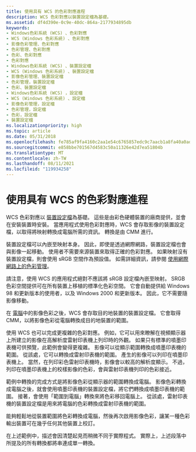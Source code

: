 ```yaml
---
title: 使用具有 WCS 的色彩對應進程
description: WCS 色彩對應以裝置設定檔為基礎。
ms.assetid: df4d390e-0c9e-40dc-864a-2177934895db
keywords:
- Windows色彩系統 (WCS) 、色彩對應
- WCS (Windows 色彩系統) 、色彩對應
- 影像色彩管理、色彩對應
- 色彩管理、色彩對應
- 色彩、色彩對應
- 色彩對應
- Windows色彩系統 (WCS) 、裝置設定檔
- WCS (Windows 色彩系統) 、裝置設定檔
- 影像色彩管理、裝置設定檔
- 色彩管理，裝置設定檔
- 色彩、裝置設定檔
- Windows色彩系統 (WCS) ，設定檔
- WCS (Windows 色彩系統) 、設定檔
- 影像色彩管理，設定檔
- 色彩管理，設定檔
- 色彩，設定檔
- 裝置設定檔
ms.localizationpriority: high
ms.topic: article
ms.date: 05/31/2018
ms.openlocfilehash: fe785af9fa4160c2aa1e54c6765857edc9c7aacb1a8fa40a0ad04e634b4ab602
ms.sourcegitcommit: e858bbe701567d4583c50a11326e42d7ea51804b
ms.translationtype: MT
ms.contentlocale: zh-TW
ms.lasthandoff: 08/11/2021
ms.locfileid: "119934258"
---
```

# <a name="using-the-color-mapping-process-with-wcs"></a>使用具有 WCS 的色彩對應進程

WCS 色彩對應以 [裝置設定檔](d.md)為基礎。 這些是由彩色硬體裝置的廠商提供，並會在安裝裝置時安裝。 當應用程式使用色彩對應時，WCS 會存取影像的裝置設定檔，以取得將映射轉換成電腦所需的資訊。 轉換是由 CMM 進行。

裝置設定檔可以內嵌至映射本身。 因此，即使是透過網際網路，裝置設定檔也會與影像一起移動。 使用者不需要來源裝置來取得正確的色彩對應。 如果映射沒有裝置設定檔，則會使用 sRGB 空間作為預設值。 如需詳細資訊，請參閱 [使用網際網路上的色彩管理](using-color-management-on-the-internet.md)。

請注意，使用 WCS 的應用程式絕對不應該將 sRGB 設定檔內嵌至映射。 SRGB 色彩空間提供可在所有裝置上移植的標準化色彩空間。 它會自動提供給 Windows 98 和更新版本的使用者，以及 Windows 2000 和更新版本。 因此，它不需要隨影像移動。

在 [電腦](p.md)中的影像色彩之後，WCS 會存取目的地裝置的裝置設定檔。 它會取得 CMM，以將影像色彩從電腦轉換成目的地裝置的範圍。

使用 WCS 也可以完成更複雜的色彩對應。 例如，它可以用來瞭解在視頻顯示器上所建立的影像在高解析度雷射印表機上列印時的外觀。 如果只有標準的噴墨印表機可供預覽，此範例會變得更複雜。 影像可以從顯示範圍轉換成噴墨印表機的範圍。 從該處，它可以轉換成雷射印表機的範圍。 產生的影像可以列印在噴墨印表機上。 當然，在列印彩色雷射印表機時，影像會以較高的解析度顯示。 不過，列印在噴墨印表機上的校樣影像的色彩，會與雷射印表機列印的色彩接近。

範例中轉換的完成方式是將影像色彩從顯示器的範圍轉換成電腦。 影像色彩轉換成電腦之後，就會使用噴墨印表機的裝置設定檔，將它們轉換成噴墨印表機的範圍。 接著，會使用「範圍到電腦」轉換來將色彩移回電腦上。 從該處，雷射印表機的裝置設定檔是用來將電腦的色彩轉換成雷射印表機的範圍。

能夠輕鬆地從裝置範圍將色彩轉換成電腦，然後再次啟用影像色彩，讓某一種色彩輸出裝置可在幾乎任何其他裝置上校訂。

在上述範例中，描述會因清楚起見而稍微不同于實際程式。 實際上，上述段落中所提及的所有轉換都將串連成單一轉換。

 

 




